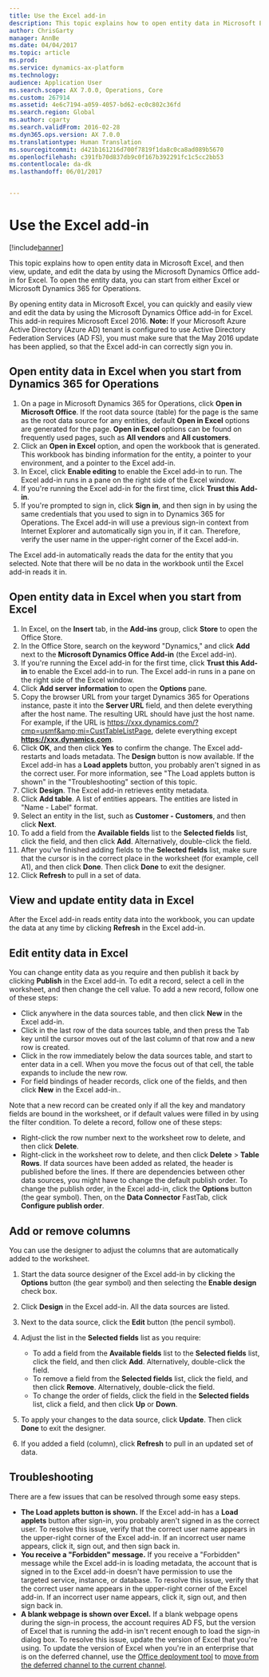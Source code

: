 ```yaml
---
title: Use the Excel add-in
description: This topic explains how to open entity data in Microsoft Excel, and then view, update, and edit the data by using the Microsoft Dynamics Office add-in for Excel. To open the entity data, you can start from either Excel or Microsoft Dynamics 365 for Operations.
author: ChrisGarty
manager: AnnBe
ms.date: 04/04/2017
ms.topic: article
ms.prod: 
ms.service: dynamics-ax-platform
ms.technology: 
audience: Application User
ms.search.scope: AX 7.0.0, Operations, Core
ms.custom: 267914
ms.assetid: 4e6c7194-a059-4057-bd62-ec0c802c36fd
ms.search.region: Global
ms.author: cgarty
ms.search.validFrom: 2016-02-28
ms.dyn365.ops.version: AX 7.0.0
ms.translationtype: Human Translation
ms.sourcegitcommit: d421b161216d700f7819f1da8c0ca8ad089b5670
ms.openlocfilehash: c391fb70d837db9c0f167b392291fc1c5cc2bb53
ms.contentlocale: da-dk
ms.lasthandoff: 06/01/2017


---
```


# <a name="use-the-excel-add-in"></a>Use the Excel add-in

[!include[banner](../includes/banner.md)]


This topic explains how to open entity data in Microsoft Excel, and then view, update, and edit the data by using the Microsoft Dynamics Office add-in for Excel. To open the entity data, you can start from either Excel or Microsoft Dynamics 365 for Operations.

By opening entity data in Microsoft Excel, you can quickly and easily view and edit the data by using the Microsoft Dynamics Office add-in for Excel. This add-in requires Microsoft Excel 2016. **Note:** If your Microsoft Azure Active Directory (Azure AD) tenant is configured to use Active Directory Federation Services (AD FS), you must make sure that the May 2016 update has been applied, so that the Excel add-in can correctly sign you in.

## <a name="open-entity-data-in-excel-when-you-start-from-dynamics-365-for-operations"></a>Open entity data in Excel when you start from Dynamics 365 for Operations
1.  On a page in Microsoft Dynamics 365 for Operations, click **Open in Microsoft Office**. If the root data source (table) for the page is the same as the root data source for any entities, default **Open in Excel** options are generated for the page. **Open in Excel** options can be found on frequently used pages, such as **All vendors** and **All customers**.
2.  Click an **Open in Excel** option, and open the workbook that is generated. This workbook has binding information for the entity, a pointer to your environment, and a pointer to the Excel add-in.
3.  In Excel, click **Enable editing** to enable the Excel add-in to run. The Excel add-in runs in a pane on the right side of the Excel window.
4.  If you're running the Excel add-in for the first time, click **Trust this Add-in**.
5.  If you're prompted to sign in, click **Sign in**, and then sign in by using the same credentials that you used to sign in to Dynamics 365 for Operations. The Excel add-in will use a previous sign-in context from Internet Explorer and automatically sign you in, if it can. Therefore, verify the user name in the upper-right corner of the Excel add-in.

The Excel add-in automatically reads the data for the entity that you selected. Note that there will be no data in the workbook until the Excel add-in reads it in.

## <a name="open-entity-data-in-excel-when-you-start-from-excel"></a>Open entity data in Excel when you start from Excel
1.  In Excel, on the **Insert** tab, in the **Add-ins** group, click **Store** to open the Office Store.
2.  In the Office Store, search on the keyword "Dynamics," and click **Add** next to the **Microsoft Dynamics Office Add-in** (the Excel add-in).
3.  If you're running the Excel add-in for the first time, click **Trust this Add-in** to enable the Excel add-in to run. The Excel add-in runs in a pane on the right side of the Excel window.
4.  Click **Add server information** to open the **Options** pane.
5.  Copy the browser URL from your target Dynamics 365 for Operations instance, paste it into the **Server URL** field, and then delete everything after the host name. The resulting URL should have just the host name.
For example, if the URL is https://xxx.dynamics.com/?cmp=usmf&amp;mi=CustTableListPage, delete everything except **https://xxx.dynamics.com**.
6.  Click **OK**, and then click **Yes** to confirm the change. The Excel add-restarts and loads metadata. The **Design** button is now available. If the Excel add-in has a **Load applets** button, you probably aren't signed in as the correct user. For more information, see "The Load applets button is shown" in the "Troubleshooting" section of this topic.
7.  Click **Design**. The Excel add-in retrieves entity metadata.
8.  Click **Add table**. A list of entities appears. The entities are listed in "Name - Label" format.
9.  Select an entity in the list, such as **Customer - Customers**, and then click **Next**.
10. To add a field from the **Available fields** list to the **Selected fields** list, click the field, and then click **Add**. Alternatively, double-click the field.
11. After you've finished adding fields to the **Selected fields** list, make sure that the cursor is in the correct place in the worksheet (for example, cell A1), and then click **Done**. Then click **Done** to exit the designer.
12. Click **Refresh** to pull in a set of data.

## <a name="view-and-update-entity-data-in-excel"></a>View and update entity data in Excel
After the Excel add-in reads entity data into the workbook, you can update the data at any time by clicking **Refresh** in the Excel add-in.

## <a name="edit-entity-data-in-excel"></a>Edit entity data in Excel
You can change entity data as you require and then publish it back by clicking **Publish** in the Excel add-in. To edit a record, select a cell in the worksheet, and then change the cell value. To add a new record, follow one of these steps:

-   Click anywhere in the data sources table, and then click **New** in the Excel add-in.
-   Click in the last row of the data sources table, and then press the Tab key until the cursor moves out of the last column of that row and a new row is created.
-   Click in the row immediately below the data sources table, and start to enter data in a cell. When you move the focus out of that cell, the table expands to include the new row.
-   For field bindings of header records, click one of the fields, and then click **New** in the Excel add-in..

Note that a new record can be created only if all the key and mandatory fields are bound in the worksheet, or if default values were filled in by using the filter condition.
To delete a record, follow one of these steps:

-   Right-click the row number next to the worksheet row to delete, and then click **Delete**.
-   Right-click in the worksheet row to delete, and then click **Delete** &gt; **Table Rows**.
If data sources have been added as related, the header is published before the lines. If there are dependencies between other data sources, you might have to change the default publish order. To change the publish order, in the Excel add-in, click the **Options** button (the gear symbol). Then, on the **Data Connector** FastTab, click **Configure publish order**.

## <a name="add-or-remove-columns"></a>Add or remove columns
You can use the designer to adjust the columns that are automatically added to the worksheet.

1.  Start the data source designer of the Excel add-in by clicking the **Options** button (the gear symbol) and then selecting the **Enable design** check box.
2.  Click **Design** in the Excel add-in. All the data sources are listed.
3.  Next to the data source, click the **Edit** button (the pencil symbol).
4.  Adjust the list in the **Selected fields** list as you require:
    -   To add a field from the **Available fields** list to the **Selected fields** list, click the field, and then click **Add**. Alternatively, double-click the field.
    -   To remove a field from the **Selected fields** list, click the field, and then click **Remove**. Alternatively, double-click the field.
    -   To change the order of fields, click the field in the **Selected fields** list, click a field, and then click **Up** or **Down**.

5. To apply your changes to the data source, click **Update**. Then click **Done** to exit the designer. 
6. If you added a field (column), click **Refresh** to pull in an updated set of data.

## <a name="httpspowerappsmicrosoftcomenustutorialsdataplatforminteractiveexceltroubleshootingtroubleshooting"></a>[](https://powerapps.microsoft.com/enus/tutorials/dataplatforminteractiveexcel/#troubleshooting)Troubleshooting
There are a few issues that can be resolved through some easy steps.

-   **The Load applets button is shown.** If the Excel add-in has a **Load applets** button after sign-in, you probably aren't signed in as the correct user. To resolve this issue, verify that the correct user name appears in the upper-right corner of the Excel add-in. If an incorrect user name appears, click it, sign out, and then sign back in.
-   **You receive a "Forbidden" message.** If you receive a "Forbidden" message while the Excel add-in is loading metadata, the account that is signed in to the Excel add-in doesn't have permission to use the targeted service, instance, or database. To resolve this issue, verify that the correct user name appears in the upper-right corner of the Excel add-in. If an incorrect user name appears, click it, sign out, and then sign back in.
-   **A blank webpage is shown over Excel.** If a blank webpage opens during the sign-in process, the account requires AD FS, but the version of Excel that is running the add-in isn't recent enough to load the sign-in dialog box. To resolve this issue, update the version of Excel that you're using. To update the version of Excel when you're in an enterprise that is on the deferred channel, use the [Office deployment tool](https://technet.microsoft.com/library/jj219422.aspx) to [move from the deferred channel to the current channel](https://technet.microsoft.com/library/mt455210.aspx).





